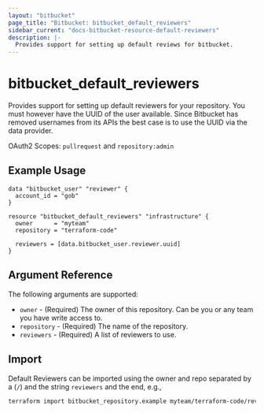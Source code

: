 ```yaml
---
layout: "bitbucket"
page_title: "Bitbucket: bitbucket_default_reviewers"
sidebar_current: "docs-bitbucket-resource-default-reviewers"
description: |-
  Provides support for setting up default reviews for bitbucket.
---
```


# bitbucket\_default\_reviewers

Provides support for setting up default reviewers for your repository. You must however have the UUID of the user available. Since Bitbucket has removed usernames from its APIs the best case is to use the UUID via the data provider.

OAuth2 Scopes: `pullrequest` and `repository:admin`

## Example Usage

```hcl
data "bitbucket_user" "reviewer" {
  account_id = "gob"
}

resource "bitbucket_default_reviewers" "infrastructure" {
  owner      = "myteam"
  repository = "terraform-code"

  reviewers = [data.bitbucket_user.reviewer.uuid]
}
```

## Argument Reference

The following arguments are supported:

* `owner` - (Required) The owner of this repository. Can be you or any team you
  have write access to.
* `repository` - (Required) The name of the repository.
* `reviewers` - (Required) A list of reviewers to use.

## Import

Default Reviewers can be imported using the owner and repo separated by a (`/`) and the string `reviewers` and the end, e.g.,

```sh
terraform import bitbucket_repository.example myteam/terraform-code/reviewers
```
